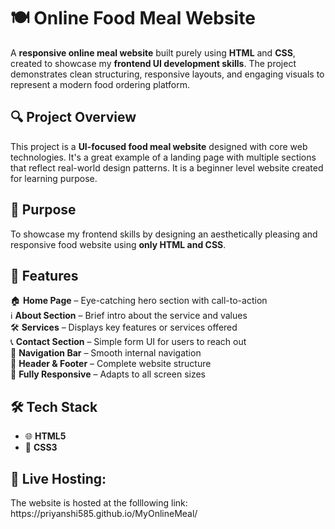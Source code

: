 <h1>🍽️ Online Food Meal Website</h1>

A <b>responsive online meal website</b> built purely using <b>HTML</b> and <b>CSS</b>, created to showcase my <b>frontend UI development skills</b>. The project demonstrates clean structuring, responsive layouts, and engaging visuals to represent a modern food ordering platform.

 <h2>🔍 Project Overview</h2>

This project is a <b>UI-focused food meal website</b> designed with core web technologies. It's a great example of a landing page with multiple sections that reflect real-world design patterns. It is a beginner level website created for learning purpose.

 <h2>🎯 Purpose</h2>

To showcase my frontend skills by designing an aesthetically pleasing and responsive food website using <b>only HTML and CSS</b>.

 <h2>🧩 Features</h2>

🏠 <b>Home Page</b> – Eye-catching hero section with call-to-action  
ℹ️ <b>About Section</b> – Brief intro about the service and values  
🛠️ <b>Services</b> – Displays key features or services offered  
📞 <b>Contact Section</b> – Simple form UI for users to reach out  
🔗 <b>Navigation Bar</b> – Smooth internal navigation  
📄 <b>Header & Footer</b> – Complete website structure  
📱 <b>Fully Responsive</b> – Adapts to all screen sizes


 <h2>🛠️ Tech Stack</h2>

- 🌐 <b>HTML5</b>  
- 🎨 <b>CSS3</b>


<h2>📸 Live Hosting:</h2>
   The website is hosted at the folllowing link: https://priyanshi585.github.io/MyOnlineMeal/  
